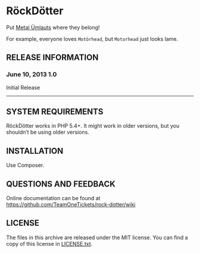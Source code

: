 # RöckDötter
Put [Metal Ümlauts](http://en.wikipedia.org/wiki/Metal_umlaut) where they belong!

For example, everyone loves `Motörhead`, but `Motorhead` just looks lame.

## RELEASE INFORMATION

### June 10, 2013 1.0
Initial Release

----

## SYSTEM REQUIREMENTS
RöckDötter works in PHP 5.4+. It might work in older versions, but you shouldn’t be using older versions.


## INSTALLATION
Use Composer.

## QUESTIONS AND FEEDBACK
Online documentation can be found at
https://github.com/TeamOneTickets/rock-dotter/wiki

## LICENSE
The files in this archive are released under the MIT license.
You can find a copy of this license in [LICENSE.txt](https://github.com/TeamOneTickets/RockDotter/blob/master/LICENSE.txt).
